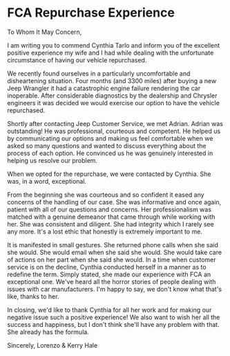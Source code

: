 # FCA Repurchase Experience

To Whom It May Concern,

I am writing you to commend Cynthia Tarlo and inform you of the excellent positive experience my wife and I had while dealing with the unfortunate circumstance of having our vehicle repurchased.

We recently found ourselves in a particularly uncomfortable and disheartening situation. Four months (and 3300 miles) after buying a new Jeep Wrangler it had a catastrophic engine failure rendering the car inoperable. After considerable diagnostics by the dealership and Chrysler engineers it was decided we would exercise our option to have the vehicle repurchased.

Shortly after contacting Jeep Customer Service, we met Adrian. Adrian was outstanding! He was professional, courteous and competent. He helped us by communicating our options and making us feel comfortable when we asked so many questions and wanted to discuss everything about the process of each option. He convinced us he was genuinely interested in helping us resolve our problem.

When we opted for the repurchase, we were contacted by Cynthia. She was, in a word, exceptional.

From the beginning she was courteous and so confident it eased any concerns of the handling of our case. She was informative and once again, patient with all of our questions and concerns. Her professionalism was matched with a genuine demeanor that came through while working with her. She was consistent and diligent. She had integrity which I rarely see any more. It's a lost ethic that honestly is extremely important to me.

It is manifested in small gestures. She returned phone calls when she said she would. She would email when she said she would. She would take care of actions on her part when she said she would. In a time when customer service is on the decline, Cynthia conducted herself in a manner as to redefine the term. Simply stated, she made our experience with FCA an exceptional one. We've heard all the horror stories of people dealing with issues with car manufacturers. I'm happy to say, we don't know what that's like, thanks to her.

In closing, we'd like to thank Cynthia for all her work and for making our negative issue such a positive experience! We also want to wish her all the success and happiness, but I don't think she'll have any problem with that. She already has the formula.

Sincerely,
Lorenzo & Kerry Hale
